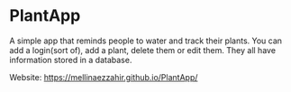 # PlantApp
A simple app that reminds people to water and track their plants.
You can add a login(sort of), add a plant, delete them or edit them. 
They all have information stored in a database.

Website:
https://mellinaezzahir.github.io/PlantApp/
